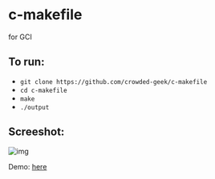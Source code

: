 # c-makefile
for GCI
## To run:
- `git clone https://github.com/crowded-geek/c-makefile`
- `cd c-makefile`
- `make`
- `./output`

## Screeshot:

![img](https://i.imgur.com/lQIZ71u.png)

Demo: [here](https://streamable.com/eqqt1)
